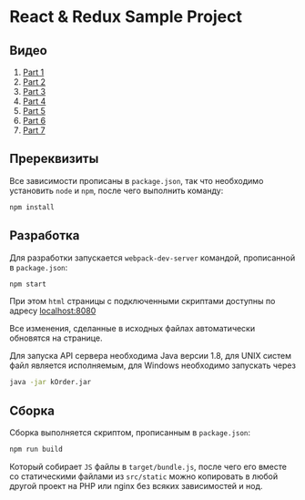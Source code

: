 React & Redux Sample Project
===========================

Видео
------

1. [Part 1](https://www.youtube.com/watch?v=Emu0bzUBKxQ)
2. [Part 2](https://www.youtube.com/watch?v=kai_6SEwi8w)
3. [Part 3](https://www.youtube.com/watch?v=_eyHUJIHJkw)
4. [Part 4](https://www.youtube.com/watch?v=Zn4hln5a7jU)
5. [Part 5](https://www.youtube.com/watch?v=oG6Vlx4C6Bw)
6. [Part 6](https://www.youtube.com/watch?v=qBh6JHzgd_s)
7. [Part 7](https://www.youtube.com/watch?v=3OENVyDcEuE)

Пререквизиты
------------
Все зависимости прописаны в `package.json`, так что необходимо установить
`node` и `npm`, после чего выполнить команду:

```bash
npm install
```

Разработка
---------
Для разработки запускается `webpack-dev-server` командой, прописанной
в `package.json`:

```bash
npm start
```

При этом `html` страницы с подключенными скриптами доступны по
адресу [localhost:8080](http://localhost:8080)

Все изменения, сделанные в исходных файлах автоматически обновятся на
странице.

Для запуска API сервера необходима Java версии 1.8, для UNIX
систем файл является исполняемым, для Windows необходимо запускать через

```bash
java -jar kOrder.jar
```

Сборка
------
Сборка выполняется скриптом, прописанным в `package.json`:

```bash
npm run build
```

Который собирает `JS` файлы в `target/bundle.js`, после чего его вместе со
статическими файлами из `src/static` можно копировать в любой другой проект
на PHP или nginx без всяких зависимостей и нод.
